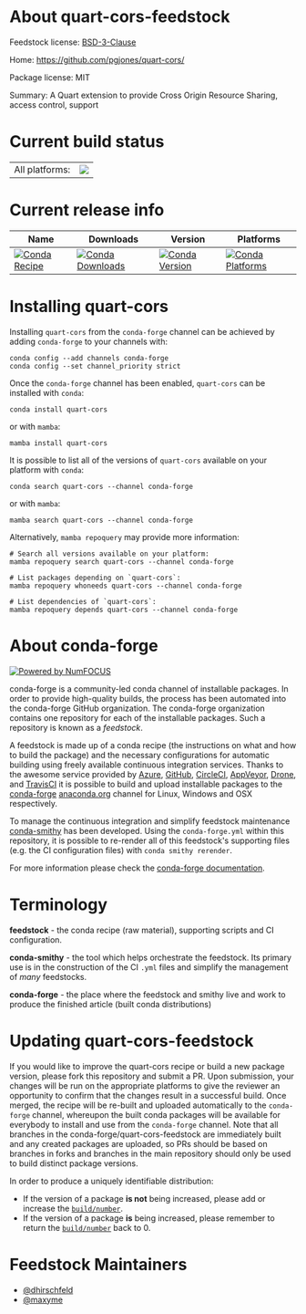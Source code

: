 About quart-cors-feedstock
==========================

Feedstock license: [BSD-3-Clause](https://github.com/conda-forge/quart-cors-feedstock/blob/main/LICENSE.txt)

Home: https://github.com/pgjones/quart-cors/

Package license: MIT

Summary: A Quart extension to provide Cross Origin Resource Sharing, access control, support

Current build status
====================


<table><tr><td>All platforms:</td>
    <td>
      <a href="https://dev.azure.com/conda-forge/feedstock-builds/_build/latest?definitionId=3303&branchName=main">
        <img src="https://dev.azure.com/conda-forge/feedstock-builds/_apis/build/status/quart-cors-feedstock?branchName=main">
      </a>
    </td>
  </tr>
</table>

Current release info
====================

| Name | Downloads | Version | Platforms |
| --- | --- | --- | --- |
| [![Conda Recipe](https://img.shields.io/badge/recipe-quart--cors-green.svg)](https://anaconda.org/conda-forge/quart-cors) | [![Conda Downloads](https://img.shields.io/conda/dn/conda-forge/quart-cors.svg)](https://anaconda.org/conda-forge/quart-cors) | [![Conda Version](https://img.shields.io/conda/vn/conda-forge/quart-cors.svg)](https://anaconda.org/conda-forge/quart-cors) | [![Conda Platforms](https://img.shields.io/conda/pn/conda-forge/quart-cors.svg)](https://anaconda.org/conda-forge/quart-cors) |

Installing quart-cors
=====================

Installing `quart-cors` from the `conda-forge` channel can be achieved by adding `conda-forge` to your channels with:

```
conda config --add channels conda-forge
conda config --set channel_priority strict
```

Once the `conda-forge` channel has been enabled, `quart-cors` can be installed with `conda`:

```
conda install quart-cors
```

or with `mamba`:

```
mamba install quart-cors
```

It is possible to list all of the versions of `quart-cors` available on your platform with `conda`:

```
conda search quart-cors --channel conda-forge
```

or with `mamba`:

```
mamba search quart-cors --channel conda-forge
```

Alternatively, `mamba repoquery` may provide more information:

```
# Search all versions available on your platform:
mamba repoquery search quart-cors --channel conda-forge

# List packages depending on `quart-cors`:
mamba repoquery whoneeds quart-cors --channel conda-forge

# List dependencies of `quart-cors`:
mamba repoquery depends quart-cors --channel conda-forge
```


About conda-forge
=================

[![Powered by
NumFOCUS](https://img.shields.io/badge/powered%20by-NumFOCUS-orange.svg?style=flat&colorA=E1523D&colorB=007D8A)](https://numfocus.org)

conda-forge is a community-led conda channel of installable packages.
In order to provide high-quality builds, the process has been automated into the
conda-forge GitHub organization. The conda-forge organization contains one repository
for each of the installable packages. Such a repository is known as a *feedstock*.

A feedstock is made up of a conda recipe (the instructions on what and how to build
the package) and the necessary configurations for automatic building using freely
available continuous integration services. Thanks to the awesome service provided by
[Azure](https://azure.microsoft.com/en-us/services/devops/), [GitHub](https://github.com/),
[CircleCI](https://circleci.com/), [AppVeyor](https://www.appveyor.com/),
[Drone](https://cloud.drone.io/welcome), and [TravisCI](https://travis-ci.com/)
it is possible to build and upload installable packages to the
[conda-forge](https://anaconda.org/conda-forge) [anaconda.org](https://anaconda.org/)
channel for Linux, Windows and OSX respectively.

To manage the continuous integration and simplify feedstock maintenance
[conda-smithy](https://github.com/conda-forge/conda-smithy) has been developed.
Using the ``conda-forge.yml`` within this repository, it is possible to re-render all of
this feedstock's supporting files (e.g. the CI configuration files) with ``conda smithy rerender``.

For more information please check the [conda-forge documentation](https://conda-forge.org/docs/).

Terminology
===========

**feedstock** - the conda recipe (raw material), supporting scripts and CI configuration.

**conda-smithy** - the tool which helps orchestrate the feedstock.
                   Its primary use is in the construction of the CI ``.yml`` files
                   and simplify the management of *many* feedstocks.

**conda-forge** - the place where the feedstock and smithy live and work to
                  produce the finished article (built conda distributions)


Updating quart-cors-feedstock
=============================

If you would like to improve the quart-cors recipe or build a new
package version, please fork this repository and submit a PR. Upon submission,
your changes will be run on the appropriate platforms to give the reviewer an
opportunity to confirm that the changes result in a successful build. Once
merged, the recipe will be re-built and uploaded automatically to the
`conda-forge` channel, whereupon the built conda packages will be available for
everybody to install and use from the `conda-forge` channel.
Note that all branches in the conda-forge/quart-cors-feedstock are
immediately built and any created packages are uploaded, so PRs should be based
on branches in forks and branches in the main repository should only be used to
build distinct package versions.

In order to produce a uniquely identifiable distribution:
 * If the version of a package **is not** being increased, please add or increase
   the [``build/number``](https://docs.conda.io/projects/conda-build/en/latest/resources/define-metadata.html#build-number-and-string).
 * If the version of a package **is** being increased, please remember to return
   the [``build/number``](https://docs.conda.io/projects/conda-build/en/latest/resources/define-metadata.html#build-number-and-string)
   back to 0.

Feedstock Maintainers
=====================

* [@dhirschfeld](https://github.com/dhirschfeld/)
* [@maxyme](https://github.com/maxyme/)

